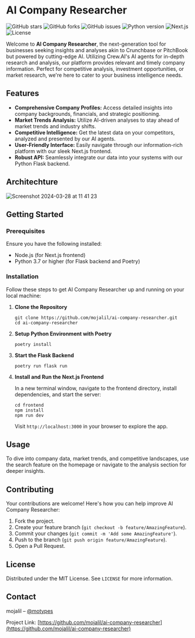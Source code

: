 # AI Company Researcher

![GitHub stars](https://img.shields.io/github/stars/mojalil/ai-company-researcher?style=social) ![GitHub forks](https://img.shields.io/github/forks/mojalil/ai-company-researcher?style=social) ![GitHub issues](https://img.shields.io/github/issues/mojalil/ai-company-researcher) ![Python version](https://img.shields.io/badge/python-3.7+-blue.svg) ![Next.js](https://img.shields.io/badge/next.js-build-success.svg) ![License](https://img.shields.io/github/license/mojalil/ai-company-researcher)

Welcome to **AI Company Researcher**, the next-generation tool for businesses seeking insights and analyses akin to Crunchbase or PitchBook but powered by cutting-edge AI. Utilizing Crew.AI's AI agents for in-depth research and analysis, our platform provides relevant and timely company information. Perfect for competitive analysis, investment opportunities, or market research, we're here to cater to your business intelligence needs.

## Features

- **Comprehensive Company Profiles:** Access detailed insights into company backgrounds, financials, and strategic positioning.
- **Market Trends Analysis:** Utilize AI-driven analyses to stay ahead of market trends and industry shifts.
- **Competitive Intelligence:** Get the latest data on your competitors, analyzed and presented by our AI agents.
- **User-Friendly Interface:** Easily navigate through our information-rich platform with our sleek Next.js frontend.
- **Robust API:** Seamlessly integrate our data into your systems with our Python Flask backend.

## Architechture

![Screenshot 2024-03-28 at 11 41 23](https://github.com/mojalil/ai-company-researcher/assets/10572843/19e12f08-908e-4ace-8f62-ea088146bbbe)

## Getting Started

### Prerequisites

Ensure you have the following installed:

- Node.js (for Next.js frontend)
- Python 3.7 or higher (for Flask backend and Poetry)

### Installation

Follow these steps to get AI Company Researcher up and running on your local machine:

1. **Clone the Repository**

    ```
    git clone https://github.com/mojalil/ai-company-researcher.git
    cd ai-company-researcher
    ```

2. **Setup Python Environment with Poetry**

    ```
    poetry install
    ```

3. **Start the Flask Backend**

    ```
    poetry run flask run
    ```

4. **Install and Run the Next.js Frontend**

    In a new terminal window, navigate to the frontend directory, install dependencies, and start the server:

    ```
    cd frontend
    npm install
    npm run dev
    ```

    Visit `http://localhost:3000` in your browser to explore the app.

## Usage

To dive into company data, market trends, and competitive landscapes, use the search feature on the homepage or navigate to the analysis section for deeper insights.

## Contributing

Your contributions are welcome! Here's how you can help improve AI Company Researcher:

1. Fork the project.
2. Create your feature branch (`git checkout -b feature/AmazingFeature`).
3. Commit your changes (`git commit -m 'Add some AmazingFeature'`).
4. Push to the branch (`git push origin feature/AmazingFeature`).
5. Open a Pull Request.

## License

Distributed under the MIT License. See `LICENSE` for more information.

## Contact

mojalil – [@motypes](https://twitter.com/motypes)

Project Link: [https://github.com/mojalil/ai-company-researcher](https://github.com/mojalil/ai-company-researcher)

